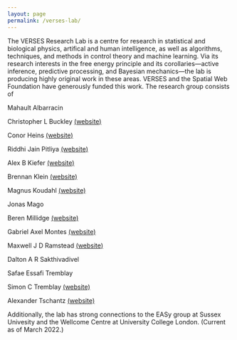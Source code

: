 ```yaml
---
layout: page
permalink: /verses-lab/
---
```


The VERSES Research Lab is a centre for research in statistical and biological physics, artifical and human intelligence, as well as algorithms, techniques, and methods in control theory and machine learning. Via its research interests in the free energy principle and its corollaries—active inference, predictive processing, and Bayesian mechanics—the lab is producing highly original work in these areas. VERSES and the Spatial Web Foundation have generously funded this work. The research group consists of

Mahault Albarracin

Christopher L Buckley [(website)](https://christopherlbuckley.com)

Conor Heins [(website)](https://www.ab.mpg.de/people/101190)

Riddhi Jain Pitliya [(website)](https://www.psy.ox.ac.uk/people/jain-riddhi)

Alex B Kiefer [(website)](http://alexbkiefer.net)

Brennan Klein [(website)](https://www.jkbrennan.com)

Magnus Koudahl [(website)](https://biaslab.github.io/member/magnus/)

Jonas Mago

Beren Millidge [(website)](https://beren.io)

Gabriel Axel Montes [(website)](http://gabrielaxel.com/academic)

Maxwell J D Ramstead [(website)](https://twitter.com/mjdramstead)

Dalton A R Sakthivadivel

Safae Essafi Tremblay

Simon C Tremblay [(website)](https://www.researchgate.net/profile/Simon-Tremblay-2)

Alexander Tschantz [(website)](https://alec-tschantz.github.io)

Additionally, the lab has strong connections to the EASy group at Sussex Univesity and the Wellcome Centre at University College London. (Current as of March 2022.)


